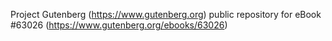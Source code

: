 Project Gutenberg (https://www.gutenberg.org) public repository for
eBook #63026 (https://www.gutenberg.org/ebooks/63026)
